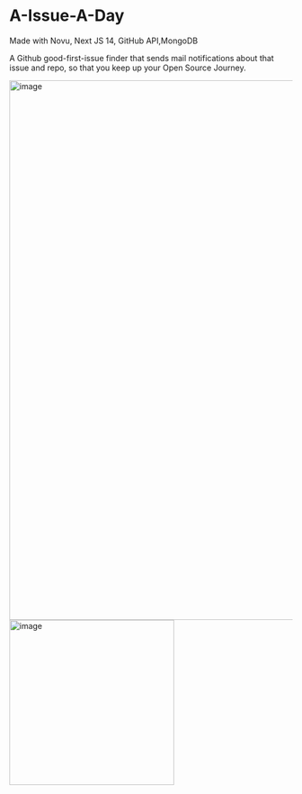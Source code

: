 # A-Issue-A-Day
Made with Novu, Next JS 14, GitHub API,MongoDB

A Github good-first-issue finder that sends mail notifications about that issue and repo, so that you keep up your Open Source Journey.

<img width="958" alt="image" src="https://github.com/mainak0907/a-Issue-a-Day/assets/88925745/5dd513a9-4a55-4b38-a209-8f996af042f8">


<img width="293" alt="image" src="https://github.com/mainak0907/a-Issue-a-Day/assets/88925745/11325b20-72c9-41a3-8d61-4eb2c663177a">
